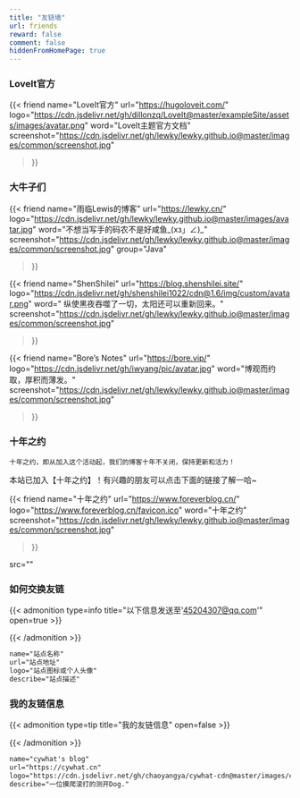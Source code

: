 ```yaml
---
title: "友链墙"
url: friends
reward: false
comment: false
hiddenFromHomePage: true
---
```


### LoveIt官方
{{< friend
name="LoveIt官方"
url="https://hugoloveit.com/"
logo="https://cdn.jsdelivr.net/gh/dillonzq/LoveIt@master/exampleSite/assets/images/avatar.png"
word="LoveIt主题官方文档"
screenshot="https://cdn.jsdelivr.net/gh/lewky/lewky.github.io@master/images/common/screenshot.jpg"
>}}

### 大牛子们
{{< friend
name="雨临Lewis的博客"
url="https://lewky.cn/"
logo="https://cdn.jsdelivr.net/gh/lewky/lewky.github.io@master/images/avatar.jpg"
word="不想当写手的码农不是好咸鱼_(xз」∠)_"
screenshot="https://cdn.jsdelivr.net/gh/lewky/lewky.github.io@master/images/common/screenshot.jpg"
group="Java"
>}}



{{< friend
name="ShenShilei"
url="https://blog.shenshilei.site/"
logo="https://cdn.jsdelivr.net/gh/shenshilei1022/cdn@1.6/img/custom/avatar.png"
word=" 纵使黑夜吞噬了一切，太阳还可以重新回来。"
screenshot="https://cdn.jsdelivr.net/gh/lewky/lewky.github.io@master/images/common/screenshot.jpg"
>}}

{{< friend
name="Bore’s Notes"
url="https://bore.vip/"
logo="https://cdn.jsdelivr.net/gh/iwyang/pic/avatar.jpg"
word="博观而约取，厚积而薄发。"
screenshot="https://cdn.jsdelivr.net/gh/lewky/lewky.github.io@master/images/common/screenshot.jpg"
>}}

### 十年之约
`十年之约，即从加入这个活动起，我们的博客十年不关闭，保持更新和活力！`


本站已加入【十年之约】！有兴趣的朋友可以点击下面的链接了解一哈~

{{< friend
name="十年之约"
url="https://www.foreverblog.cn/"
logo="https://www.foreverblog.cn/favicon.ico"
word="十年之约"
screenshot="https://cdn.jsdelivr.net/gh/lewky/lewky.github.io@master/images/common/screenshot.jpg"
>}}

src=""

### 如何交换友链
{{< admonition type=info title="以下信息发送至'45204307@qq.com'" open=true >}}

{{< /admonition >}}

```html
name="站点名称"
url="站点地址"
logo="站点图标或个人头像"
describe="站点描述"
```

### 我的友链信息
{{< admonition type=tip title="我的友链信息" open=false >}}

{{< /admonition >}}
```html
name="cywhat's blog"
url="https://cywhat.cn"
logo="https://cdn.jsdelivr.net/gh/chaoyangya/cywhat-cdn@master/images/cywhat-logo.png"
describe="一位摸爬滚打的测开Dog."
```
